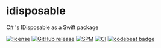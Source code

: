 # idisposable

C# 's IDisposable as a Swift package

[![license](https://img.shields.io/github/license/mashape/apistatus.svg)]()
[![GitHub release](https://img.shields.io/github/release/randymarsh77/idisposable.svg)]()
[![SPM](https://img.shields.io/badge/SPM-compatible-brightgreen.svg)](https://github.com/apple/swift-package-manager)
[![CI](https://github.com/randymarsh77/idisposable/workflows/CI/badge.svg)](https://github.com/randymarsh77/idisposable/actions?query=workflow%3ACI)
[![codebeat badge](https://codebeat.co/badges/20060552-9dc6-4dd9-84b8-f6d938179d8c)](https://codebeat.co/projects/github-com-randymarsh77-idisposable)
